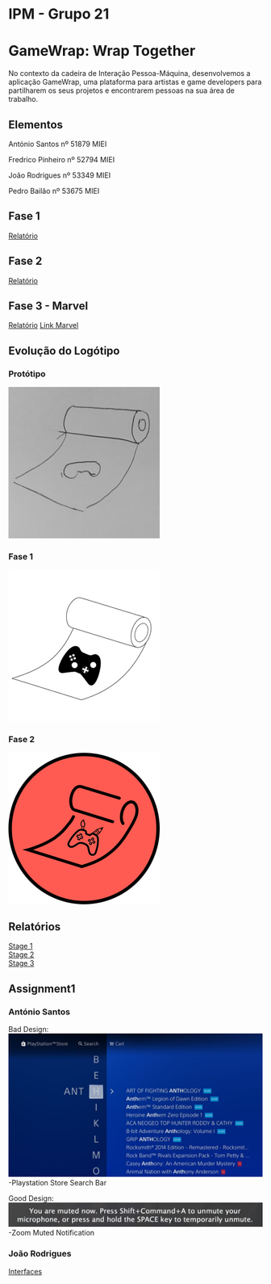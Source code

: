 # IPM - Grupo 21

# GameWrap: Wrap Together

No contexto da cadeira de Interação Pessoa-Máquina, desenvolvemos a aplicação GameWrap, uma plataforma para artistas e game developers para partilharem os seus projetos e encontrarem pessoas na sua área de trabalho.

## Elementos

António Santos
nº 51879
MIEI

Fredrico Pinheiro
nº 52794
MIEI

João Rodrigues
nº 53349
MIEI

Pedro Bailão
nº 53675
MIEI

## Fase 1
<a href="IPM_stage_1_51879_52794_53349_53675.pdf">Relatório</a><br>

## Fase 2
<a href="IPM_stage2_21_51879_52794_53349_53675.pdf">Relatório</a><br>

## Fase 3 - Marvel
<a href="G_21_stage3.pdf">Relatório</a>
<a href="https://marvelapp.com/prototype/267g382g/screen/73968340">Link Marvel</a>

## Evolução do Logótipo

### Protótipo

<img src="Fase1.PNG" alt="hi" class="inline"/>

### Fase 1

<img src="Fase2.PNG" alt="hi" class="inline"/>

### Fase 2

<img src="gameWrapPrototipo.png" alt="hi" class="inline"/>

## Relatórios

<a href="IPM_stage_1_51879_52794_53349_53675.pdf">Stage 1</a><br>
<a href="IPM_stage2_21_51879_52794_53349_53675.pdf">Stage 2</a><br>
<a href="G_21_stage3.pdf">Stage 3</a>

## Assignment1

### António Santos
Bad Design:
<img src="badDesignAntonio.jpg" alt="hi" class="inline"/>
-Playstation Store Search Bar

Good Design:
<img src="AntonioGoodDesign.png" alt="hi" class="inline"/>
-Zoom Muted Notification

### João Rodrigues
<a href="IPM Interfaces.pdf">Interfaces</a>

